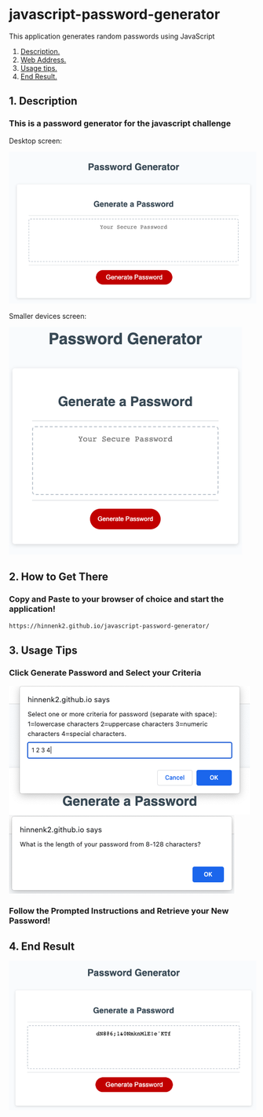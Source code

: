 # javascript-password-generator
This application generates random passwords using JavaScript

1. [ Description. ](#desc)
2. [ Web Address. ](#web-address)
3. [ Usage tips. ](#usage)
4. [ End Result. ](#endresult)

<a name="desc"></a>
## 1. Description


### This is a password generator for the javascript challenge


Desktop screen:

![Top-Page-Area](./assets/images/landing-page.png "Top-Page-Area")

Smaller devices screen:

![Top-Page-Area](./assets/images/small-screen-display.png "Top-Page-Area")

<a name="web-address"></a>
## 2. How to Get There

### Copy and Paste to your browser of choice and start the application!

```html
https://hinnenk2.github.io/javascript-password-generator/
```
<a name="usage"></a>
## 3. Usage Tips

### Click Generate Password and Select your Criteria

![nav-menu](./assets/images/choose-complexity.png "nav-menu")
![nav-menu](./assets/images/asks-length.png "nav-menu")

### Follow the Prompted Instructions and Retrieve your New Password!

<a name="endresult"></a>
## 4. End Result

![nav-menu](./assets/images/password-generation.png "nav-menu")